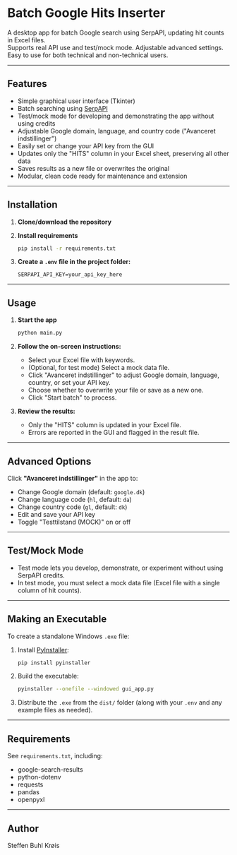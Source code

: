 # Batch Google Hits Inserter

A desktop app for batch Google search using SerpAPI, updating hit counts in Excel files.  
Supports real API use and test/mock mode. Adjustable advanced settings.  
Easy to use for both technical and non-technical users.

---

## Features

- Simple graphical user interface (Tkinter)
- Batch searching using [SerpAPI](https://serpapi.com/)
- Test/mock mode for developing and demonstrating the app without using credits
- Adjustable Google domain, language, and country code ("Avanceret indstillinger")
- Easily set or change your API key from the GUI
- Updates only the "HITS" column in your Excel sheet, preserving all other data
- Saves results as a new file or overwrites the original
- Modular, clean code ready for maintenance and extension

---

## Installation

1. **Clone/download the repository**

2. **Install requirements**
    ```sh
    pip install -r requirements.txt
    ```

3. **Create a `.env` file in the project folder:**
    ```
    SERPAPI_API_KEY=your_api_key_here
    ```

---

## Usage

1. **Start the app**
    ```sh
    python main.py
    ```

2. **Follow the on-screen instructions:**
    - Select your Excel file with keywords.
    - (Optional, for test mode) Select a mock data file.
    - Click "Avanceret indstillinger" to adjust Google domain, language, country, or set your API key.
    - Choose whether to overwrite your file or save as a new one.
    - Click "Start batch" to process.

3. **Review the results:**  
    - Only the "HITS" column is updated in your Excel file.
    - Errors are reported in the GUI and flagged in the result file.

---

## Advanced Options

Click **"Avanceret indstillinger"** in the app to:
- Change Google domain (default: `google.dk`)
- Change language code (`hl`, default: `da`)
- Change country code (`gl`, default: `dk`)
- Edit and save your API key
- Toggle "Testtilstand (MOCK)" on or off

---

## Test/Mock Mode

- Test mode lets you develop, demonstrate, or experiment without using SerpAPI credits.
- In test mode, you must select a mock data file (Excel file with a single column of hit counts).

---

## Making an Executable

To create a standalone Windows `.exe` file:

1. Install [PyInstaller](https://pyinstaller.org/):

    ```sh
    pip install pyinstaller
    ```

2. Build the executable:

    ```sh
    pyinstaller --onefile --windowed gui_app.py
    ```

3. Distribute the `.exe` from the `dist/` folder (along with your `.env` and any example files as needed).

---

## Requirements

See `requirements.txt`, including:
- google-search-results
- python-dotenv
- requests
- pandas
- openpyxl

---


## Author

Steffen Buhl Krøis

